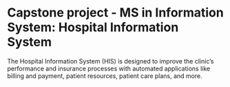 # Capstone project - MS in Information System: Hospital Information System
The Hospital Information System (HIS) is designed to improve the clinic’s performance and insurance processes with automated applications like billing and payment, patient resources, patient care plans, and more.
